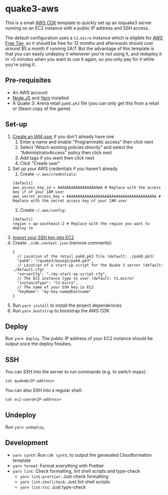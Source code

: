 # quake3-aws

This is a small [AWS CDK](https://docs.aws.amazon.com/cdk/latest/guide/home.html) template to quickly set up an ioquake3 server running on an EC2 instance with a public IP address and SSH access.

The default configuration uses a `t3.micro` instance which is eligible for [AWS Free Tier](https://aws.amazon.com/free/), so it should be free for 12 months and afterwards should cost _around_ \$5 a month if running 24/7. But the advantage of this template is that you can easily undeploy it whenever you're not using it, and redeploy it in ~5 minutes when you want to use it again, so you only pay for it while you're using it.

## Pre-requisites

- An AWS account
- [Node.JS](https://nodejs.org/) and [Yarn](https://yarnpkg.com/getting-started/install) installed
- A Quake 3: Arena retail `pak0.pk3` file (you can only get this from a retail or Steam copy of the game)

## Set-up

1.  [Create an IAM user](https://console.aws.amazon.com/iam/home#/users$new) if you don't already have one
    1. Enter a name and enable "Programmatic access" then click next
    2. Select "Attach existing policies directly" and select the "AdministratorAccess" policy then click next
    3. Add tags if you want then click next
    4. Click "Create user"
2.  Set up your AWS credentials if you haven't already
    1. Create `~/.aws/credentials`:
    ```
    [default]
    aws_access_key_id = AAAAAAAAAAAAAAAAAAAA # Replace with the access key if of your IAM user
    aws_secret_access_key = AAAAAAAAAAAAAAAAAAAAAAAAAAAAAAAAAAAAAAAA # Replace with the secret access key of your IAM user
    ```
    2. Create `~/.aws/config`:
    ```
    [default]
    region = ap-southeast-2 # Replace with the region you want to deploy to
    ```
3.  [Import your SSH key into EC2](https://console.aws.amazon.com/ec2/v2/home#ImportKeyPair::)
4.  Create `./cdk.context.json` (remove comments):
    ```jsonc
    {
      // Location of the retail pak0.pk3 file (default: ./pak0.pk3)
      "pak0": "/quake3/baseq3/pak0.pk3",
      // Location of a start-up script for the Quake 3 server (default: ./default.cfg)
      "serverCfg": "./my-start-up-script.cfg",
      // The EC2 instance type to user (default: t3.micro)
      "instanceType": "t3.micro",
      // The name of your SSH key in EC2
      "keyName": "my-key-name@hostname"
    }
    ```
5.  Run `yarn install` to install the project dependencies
6.  Run `yarn bootstrap` to bootstrap the AWS CDK

## Deploy

Run `yarn deploy`. The public IP address of your EC2 instance should be output once the deploy finishes.

## SSH

You can SSH into the server to run commands (e.g. to switch maps):

```
ssh quake@<IP-address>
```

You can also SSH into a regular shell:

```
ssh ec2-user@<IP-address>
```

## Undeploy

Run `yarn undeploy`.

## Development

- `yarn synth`: Run `cdk synth`, to output the generated Cloudformation template
- `yarn format`: Format everything with Prettier
- `yarn lint`: Check formatting, lint shell scripts and type-check
  - `yarn lint:prettier`: Just check formatting
  - `yarn lint:shellcheck`: Just lint shell scripts
  - `yarn lint:tsc`: Just type-check
